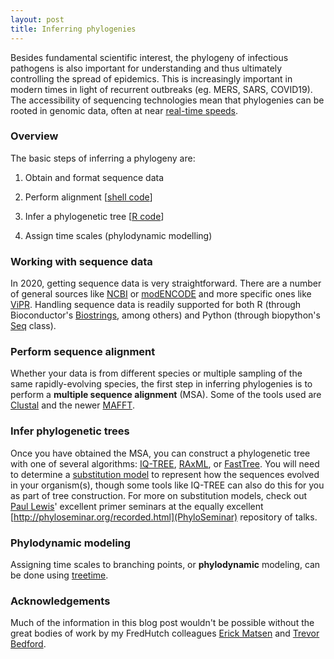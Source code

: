 ```yaml
---
layout: post
title: Inferring phylogenies
---
```


Besides fundamental scientific interest, the phylogeny of infectious pathogens is also important for understanding and thus ultimately controlling the spread of epidemics. This is increasingly important in modern times in light of recurrent outbreaks (eg. MERS, SARS, COVID19). The accessibility of sequencing technologies mean that phylogenies can be rooted in genomic data, often at near [real-time speeds](https://nextstrain.org/).

### Overview

The basic steps of inferring a phylogeny are:

1. Obtain and format sequence data

2. Perform alignment [[shell code](https://github.com/ptvan/workflows/blob/master/metagenomics_workflow.sh)]

3. Infer a phylogenetic tree [[R code](https://github.com/ptvan/R-snippets/blob/master/phylogenetic_trees_snippets.R)]

4. Assign time scales (phylodynamic modelling)

### Working with sequence data

In 2020, getting sequence data is very straightforward. There are a number of general sources like [NCBI](https://www.ncbi.nlm.nih.gov/nucleotide/) or [modENCODE](http://www.modencode.org/) and more specific ones like [ViPR](https://www.viprbrc.org/). Handling sequence data is readily supported for both R (through Bioconductor's [Biostrings](https://bioconductor.org/packages/release/bioc/html/Biostrings.html), among others) and Python (through biopython's [Seq](https://biopython.org/wiki/Seq) class).

### Perform sequence alignment

Whether your data is from different species or multiple sampling of the same rapidly-evolving species, the first step in inferring phylogenies is to perform a __multiple sequence alignment__ (MSA). Some of the tools used are [Clustal](http://www.clustal.org/clustal2/) and the newer [MAFFT](https://mafft.cbrc.jp/alignment/software/).

### Infer phylogenetic trees

Once you have obtained the MSA, you can construct a phylogenetic tree with one of several algorithms: [IQ-TREE](http://www.iqtree.org/), [RAxML](https://sco.h-its.org/exelixis/web/software/raxml/), or [FastTree](http://www.microbesonline.org/fasttree/). You will need to determine a [substitution model](https://en.wikipedia.org/wiki/Substitution_model) to represent how the sequences evolved in your organism(s), though some tools like IQ-TREE can also do this for you as part of tree construction. For more on substitution models, check out [Paul Lewis](https://phylogeny.uconn.edu/)' excellent primer seminars at the equally excellent [http://phyloseminar.org/recorded.html](PhyloSeminar) repository of talks.

### Phylodynamic modeling

Assigning time scales to branching points, or __phylodynamic__ modeling, can be done using [treetime](https://github.com/neherlab/treetime).

### Acknowledgements

Much of the information in this blog post wouldn't be possible without the great bodies of work by my FredHutch colleagues [Erick Matsen](https://matsen.fhcrc.org/) and [Trevor Bedford](https://bedford.io/).
